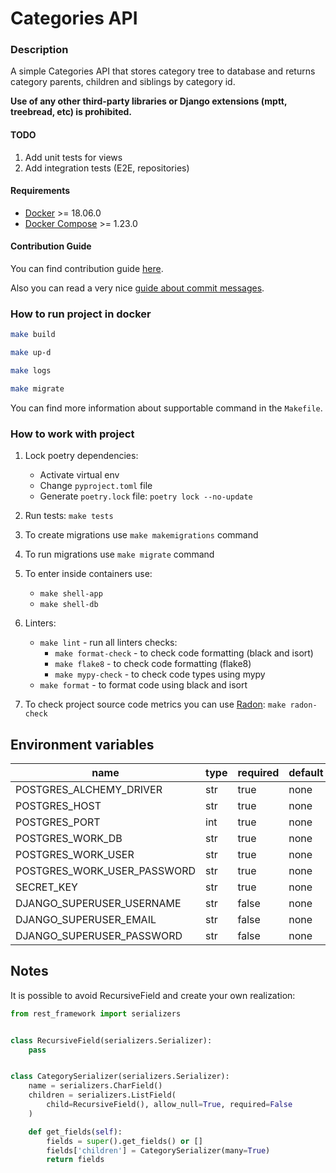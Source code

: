 # Categories API

### Description
A simple Categories API that stores category tree to database and returns category parents, children and siblings by category id.

**Use of any other third-party libraries or Django extensions (mptt, treebread, etc) is prohibited.**

#### TODO
1. Add unit tests for views
2. Add integration tests (E2E, repositories)

#### Requirements

* [Docker](https://www.docker.com/) >= 18.06.0
* [Docker Compose](https://docs.docker.com/compose/install/) >= 1.23.0


#### Contribution Guide

You can find contribution guide [here](https://kb.epam.com/display/EPMDEPS/Contribution+Guide).

Also you can read a very nice [guide about commit messages](https://m.habr.com/ru/post/416887/).

### How to run project in docker

```bash
make build

make up-d

make logs

make migrate
```

You can find more information about supportable command in the `Makefile`.


### How to work with project

1. Lock poetry dependencies:
    - Activate virtual env
    - Change `pyproject.toml` file
    - Generate `poetry.lock` file: ```poetry lock --no-update```

2. Run tests: `make tests`

3. To create migrations use `make makemigrations` command

4. To run migrations use `make migrate` command

5. To enter inside containers use:
    - `make shell-app`
    - `make shell-db`

6. Linters:
    - `make lint` - run all linters checks:
        - `make format-check` - to check code formatting (black and isort)
        - `make flake8` - to check code formatting (flake8)
        - `make mypy-check` - to check code types using mypy
    - `make format` - to format code using black and isort
    
7. To check project source code metrics you can use [Radon](https://pypi.org/project/radon/): `make radon-check`


## Environment variables

| name | type | required | default |
|------|------|----------|---------|
| POSTGRES_ALCHEMY_DRIVER | str | true | none |
| POSTGRES_HOST | str | true | none |
| POSTGRES_PORT | int | true | none |
| POSTGRES_WORK_DB | str | true | none |
| POSTGRES_WORK_USER | str | true | none |
| POSTGRES_WORK_USER_PASSWORD | str | true | none |
| SECRET_KEY | str | true | none |
| DJANGO_SUPERUSER_USERNAME | str | false | none |
| DJANGO_SUPERUSER_EMAIL | str | false | none |
| DJANGO_SUPERUSER_PASSWORD | str | false | none |


## Notes

It is possible to avoid RecursiveField and create your own realization:
```python
from rest_framework import serializers


class RecursiveField(serializers.Serializer):
    pass


class CategorySerializer(serializers.Serializer):
    name = serializers.CharField()
    children = serializers.ListField(
        child=RecursiveField(), allow_null=True, required=False
    )

    def get_fields(self):
        fields = super().get_fields() or []
        fields['children'] = CategorySerializer(many=True)
        return fields
```

